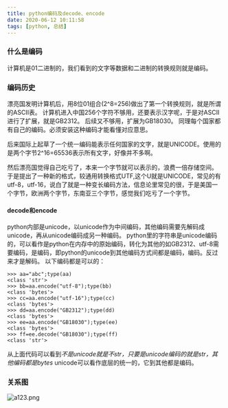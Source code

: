 ```yaml
---
title: python编码及decode、encode
date: 2020-06-12 10:11:58
tags: [python, 总结]
---
```

### 什么是编码
计算机是01二进制的，我们看到的文字等数据和二进制的转换规则就是编码。

### 编码历史
漂亮国发明计算机后，用8位01组合(2^8=256)做出了第一个转换规则，就是所谓的ASCII表。
计算机进入中国256个字符不够用，还要表示汉字呢，于是对ASCII进行了扩展，就是GB2312。
后续又不够用，扩展为GB18030。
同理每个国家都有自己的编码。必须安装这种编码才能看懂对应意思。

后来国际上起草了一个统一编码能表示任何国家的文字，就是UNICODE。使用的是两个字节2^16=65536表示所有文字，好像并不多啊。

然后漂亮国觉得自己吃亏了，本来一个字节就可以表示的，浪费一倍存储空间。
于是提出了一种新的格式，较通用转换格式UTF,这个U就是UNICODE，常见的有utf-8，utf-16，说白了就是一种变长编码方法，信息论里常见的很，于是美国一个字节，欧洲两个字节，东南亚三个字节，感觉我们吃亏了一个字节。

#### decode和encode
python内部是unicode，以unicode作为中间编码，其他编码需要先解码成unicode，再从unicode编码成另一种编码。
python里的字符串是unicode编码的，可以看作是python在内存中的原始编码，转化为其他的如GB2312、utf-8需要编码，是编码，即python的unicode到其他编码方式间都是编码，编码。反过来才是解码。
以下编码都是可以的：
```
>>> aa="abc";type(aa)
<class 'str'>
>>> bb=aa.encode("utf-8");type(bb)
<class 'bytes'>
>>> cc=aa.encode("utf-16");type(cc)
<class 'bytes'>
>>> dd=aa.encode("GB2312");type(dd)
<class 'bytes'>
>>> ee=aa.encode("GB18030");type(ee)
<class 'bytes'>
>>> ff=ee.decode("GB18030");type(ff)
<class 'str'>

```
从上面代码可以看到*不是unicode就是不str，只要是unicode编码的就是str，其他编码都是bytes*
unicode可以看作底层的统一的，它到其他都是编码。

### 关系图

![a123.png](a123.png)

